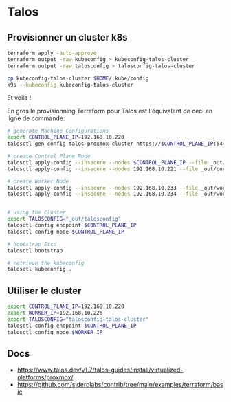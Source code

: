 # Talos

## Provisionner un cluster k8s

```sh
terraform apply -auto-approve
terraform output -raw kubeconfig > kubeconfig-talos-cluster
terraform output -raw talosconfig > talosconfig-talos-cluster

cp kubeconfig-talos-cluster $HOME/.kube/config
k9s --kubeconfig kubeconfig-talos-cluster
```

Et voila !

En gros le provisionning Terraform pour Talos est l'équivalent de ceci en ligne de commande:

```sh
# generate Machine Configurations
export CONTROL_PLANE_IP=192.168.10.220
talosctl gen config talos-proxmox-cluster https://$CONTROL_PLANE_IP:6443 --output-dir _out --force

# create Control Plane Node
talosctl apply-config --insecure --nodes $CONTROL_PLANE_IP --file _out/controlplane.yaml
talosctl apply-config --insecure --nodes 192.168.10.221 --file _out/controlplane.yaml

# create Worker Node
talosctl apply-config --insecure --nodes 192.168.10.233 --file _out/worker.yaml
talosctl apply-config --insecure --nodes 192.168.10.234 --file _out/worker.yaml


# using the Cluster
export TALOSCONFIG="_out/talosconfig"
talosctl config endpoint $CONTROL_PLANE_IP
talosctl config node $CONTROL_PLANE_IP

# bootstrap Etcd
talosctl bootstrap

# retrieve the kubeconfig
talosctl kubeconfig .
```

## Utiliser le cluster

```sh
export CONTROL_PLANE_IP=192.168.10.220
export WORKER_IP=192.168.10.226
export TALOSCONFIG="talosconfig-talos-cluster"
talosctl config endpoint $CONTROL_PLANE_IP
talosctl config node $WORKER_IP
```

## Docs

* <https://www.talos.dev/v1.7/talos-guides/install/virtualized-platforms/proxmox/>
* <https://github.com/siderolabs/contrib/tree/main/examples/terraform/basic>
